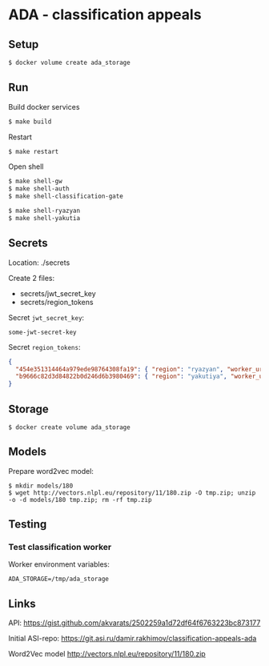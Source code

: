 # ADA - classification appeals

## Setup

```sh
$ docker volume create ada_storage
```

## Run

Build docker services

```sh
$ make build
```

Restart

```sh
$ make restart
```

Open shell

```sh
$ make shell-gw
$ make shell-auth
$ make shell-classification-gate

$ make shell-ryazyan
$ make shell-yakutia
```

## Secrets

Location: ./secrets

Create 2 files:
* secrets/jwt_secret_key
* secrets/region_tokens

Secret `jwt_secret_key`:
```
some-jwt-secret-key
```

Secret `region_tokens`:
```json
{
  "454e351314464a979ede98764308fa19": { "region": "ryazyan", "worker_url": "http://ryazyan" },
  "b9666c82d3d84822b0d246d6b3980469": { "region": "yakutiya", "worker_url": "http://yakutiya" }
}
```

## Storage

```shell script
$ docker create volume ada_storage
```

## Models

Prepare word2vec model:

```shell script
$ mkdir models/180
$ wget http://vectors.nlpl.eu/repository/11/180.zip -O tmp.zip; unzip -o -d models/180 tmp.zip; rm -rf tmp.zip
```

## Testing

### Test classification worker

Worker environment variables:

```
ADA_STORAGE=/tmp/ada_storage
```



## Links

API: https://gist.github.com/akvarats/2502259a1d72df64f6763223bc873177

Initial ASI-repo: https://git.asi.ru/damir.rakhimov/classification-appeals-ada

Word2Vec model http://vectors.nlpl.eu/repository/11/180.zip


